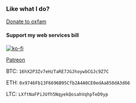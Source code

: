 ### Like what I do?

[Donate to oxfam](https://www.oxfamamerica.org/donate/)

#### Support my web services bill

[![ko-fi](https://www.ko-fi.com/img/githubbutton_sm.svg)](https://ko-fi.com/K3K01P2WT)

[Patreon](https://www.patreon.com/jottenlips)

BTC: `16hX2P3Zv7eHzTaRE7JGJhoywbCGJc9Z7C`

ETH: `0x9746Fb13F6696B95Cfb2A4A0CE0edAa850dA3d66`

LTC: `LXftNaFPiJUfh5NqyekQosahVqhpTeD9yp`
